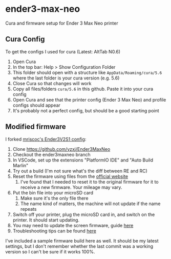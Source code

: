 # ender3-max-neo
Cura and firmware setup for Ender 3 Max Neo printer

## Cura Config
To get the configs I used for cura (Latest: AltTab N0.6)
1. Open Cura
2. In the top bar: Help > Show Configuration Folder
3. This folder should open with a structure like `AppData/Roaming/cura/5.6` where the last folder is your cura version (e.g. 5.6)
4. Close Cura so that changes will work
5. Copy all files/folders `cura/5.6` in this github. Paste it into your cura config
6. Open Cura and see that the printer config (Ender 3 Max Neo) and profile configs should appear
7. It's probably not a perfect config, but should be a good starting point

## Modified firmware
I forked [mriscoc's Ender3V2S1 config](https://github.com/mriscoc/Ender3V2S1):
1. Clone https://github.com/yzxj/Ender3MaxNeo
2. Checkout the ender3maxneo branch
3. In VSCode, set up the extensions "PlatformIO IDE" and "Auto Build Marlin"
4. Try out a build (I'm not sure what's the diff between RE and RC)
5. Reset the firmware using files from the [official website](https://www.creality.com/pages/download-ender-3-max-neo)
   1. I've found that I needed to reset it to the original firmware for it to receive a new firmware. Your mileage may vary.
6. Put the bin file into your microSD card
   1. Make sure it's the only file there
   2. The name kind of matters, the machine will not update if the name repeats
7. Switch off your printer, plug the microSD card in, and switch on the printer. It should start updating.
8. You may need to update the screen firmware, guide [here](https://github.com/mriscoc/Ender3V2S1/wiki/How-to-update-the-display)
9. Troubleshooting tips can be found [here](https://github.com/mriscoc/Ender3V2S1/wiki/How-to-install-the-firmware)

I've included a sample firmware build here as well. It should be my latest settings, but I don't remember whether the last commit was a working version so I can't be sure if it works 100%.
